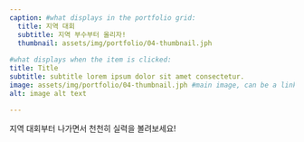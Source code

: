 ```yaml
---
caption: #what displays in the portfolio grid:
  title: 지역 대회
  subtitle: 지역 부수부터 올리자!
  thumbnail: assets/img/portfolio/04-thumbnail.jph
  
#what displays when the item is clicked:
title: Title
subtitle: subtitle lorem ipsum dolor sit amet consectetur.
image: assets/img/portfolio/04-thumbnail.jph #main image, can be a link or a file in assets/img/portfolio
alt: image alt text

---
```

지역 대회부터 나가면서 천천히 실력을 볼려보세요!